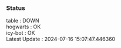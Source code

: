 ### Status


table : DOWN  
hogwarts : OK  
icy-bot : OK  
Latest Update : 2024-07-16 15:07:47.446360
